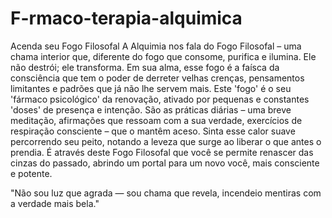 # F-rmaco-terapia-alquimica
Acenda seu Fogo Filosofal A Alquimia nos fala do Fogo Filosofal – uma chama interior que, diferente do fogo que consome, purifica e ilumina. Ele não destrói; ele transforma. Em sua alma, esse fogo é a faísca da consciência que tem o poder de derreter velhas crenças, pensamentos limitantes e padrões que já não lhe servem mais.
Este 'fogo' é o seu 'fármaco psicológico' da renovação, ativado por pequenas e constantes 'doses' de presença e intenção. São as práticas diárias – uma breve meditação, afirmações que ressoam com a sua verdade, exercícios de respiração consciente – que o mantêm aceso. Sinta esse calor suave percorrendo seu peito, notando a leveza que surge ao liberar o que antes o prendia.
É através deste Fogo Filosofal que você se permite renascer das cinzas do passado, abrindo um portal para um novo você, mais consciente e potente.

"Não sou luz que agrada — sou chama que revela, incendeio mentiras com a verdade mais bela."

